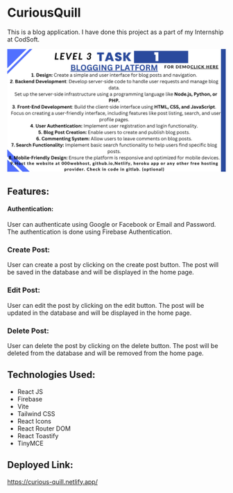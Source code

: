 # CuriousQuill

This is a blog application. I have done this project as a part of my Internship at CodSoft.

![CodSoft](../pics/2.jpg)

## Features:
#### Authentication:
User can authenticate using Google or Facebook or Email and Password. The authentication is done using Firebase Authentication.

### Create Post:
User can create a post by clicking on the create post button. The post will be saved in the database and will be displayed in the home page.

### Edit Post:
User can edit the post by clicking on the edit button. The post will be updated in the database and will be displayed in the home page.

### Delete Post:
User can delete the post by clicking on the delete button. The post will be deleted from the database and will be removed from the home page.

## Technologies Used:
- React JS
- Firebase
- Vite
- Tailwind CSS
- React Icons
- React Router DOM
- React Toastify
- TinyMCE

## Deployed Link:
https://curious-quill.netlify.app/


